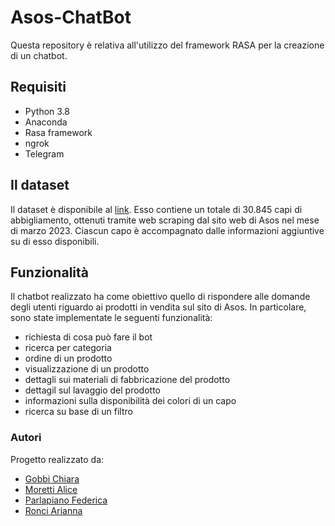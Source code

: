 # Asos-ChatBot
Questa repository è relativa all'utilizzo del framework RASA per la creazione di un chatbot.

## Requisiti
* Python 3.8
* Anaconda
* Rasa framework
* ngrok
* Telegram

## Il dataset
Il dataset è disponibile al [link](https://www.kaggle.com/datasets/trainingdatapro/asos-e-commerce-dataset-30845-products). Esso contiene un totale di 30.845 capi di abbigliamento, ottenuti tramite web scraping dal sito web di Asos nel mese di marzo 2023. Ciascun capo è accompagnato dalle informazioni aggiuntive su di esso disponibili.

## Funzionalità
Il chatbot realizzato ha come obiettivo quello di rispondere alle domande degli utenti riguardo ai prodotti in vendita sul sito di Asos. In particolare, sono state implementate le seguenti funzionalità:
* richiesta di cosa può fare il bot
* ricerca per categoria
* ordine di un prodotto
* visualizzazione di un prodotto
* dettagli sui materiali di fabbricazione del prodotto
* dettagil sul lavaggio del prodotto
* informazioni sulla disponibilità dei colori di un capo
* ricerca su base di un filtro

### Autori
Progetto realizzato da:
- [Gobbi Chiara](https://github.com/chiaragii)
- [Moretti Alice](https://github.com/AliceMoretti00)
- [Parlapiano Federica](https://github.com/FedericaParlapiano)
- [Ronci Arianna](https://github.com/AriannaRonci)
